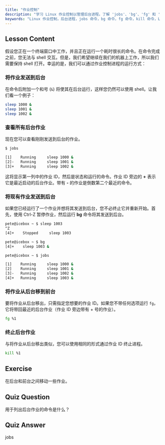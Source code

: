 ```yaml
---
title: "作业控制"
description: "学习 Linux 作业控制以管理后台进程。了解 'jobs'、'bg'、'fg' 和 'kill' 命令，以高效使用 shell。开始您的 Linux 之旅！"
keywords: "Linux 作业控制，后台进程，jobs 命令，bg 命令，fg 命令，kill 命令，Linux 教程，Linux 初学者"
---
```


## Lesson Content

假设您正在一个终端窗口中工作，并且正在运行一个耗时很长的命令。在命令完成之前，您无法与 shell 交互。但是，我们希望继续在我们的机器上工作，所以我们需要保持 shell 打开。幸运的是，我们可以通过作业控制进程的运行方式：

### 将作业发送到后台

在命令后附加一个和号 (`&`) 将使其在后台运行，这样您仍然可以使用 shell。让我们看一个例子：

```bash
sleep 1000 &
sleep 1001 &
sleep 1002 &
```

### 查看所有后台作业

现在您可以查看刚刚发送到后台的作业。

```bash
$ jobs

[1]    Running     sleep 1000 &
[2]-   Running     sleep 1001 &
[3]+   Running     sleep 1002 &
```

这将显示第一列中的作业 ID，然后是状态和运行的命令。作业 ID 旁边的 **+** 表示它是最近启动的后台作业。带有 **-** 的作业是倒数第二个最近的命令。

### 将现有作业发送到后台

如果您已经运行了一个作业并想将其发送到后台，您不必终止它并重新开始。首先，使用 Ctrl-Z 暂停作业，然后运行 **bg** 命令将其发送到后台。

```bash
pete@icebox ~ $ sleep 1003
^Z
[4]+    Stopped     sleep 1003

pete@icebox ~ $ bg
[4]+    sleep 1003 &

pete@icebox ~ $ jobs

[1]    Running     sleep 1000 &
[2]    Running     sleep 1001 &
[3]-   Running     sleep 1002 &
[4]+   Running     sleep 1003 &
```

### 将作业从后台移到前台

要将作业从后台移出，只需指定您想要的作业 ID。如果您不带任何选项运行 `fg`，它将带回最近的后台作业（作业 ID 旁边带有 + 号的作业）。

```bash
fg %1
```

### 终止后台作业

与将作业从后台移出类似，您可以使用相同的形式通过作业 ID 终止进程。

```bash
kill %1
```

## Exercise

在后台和前台之间移动一些作业。

## Quiz Question

用于列出后台作业的命令是什么？

## Quiz Answer

jobs
